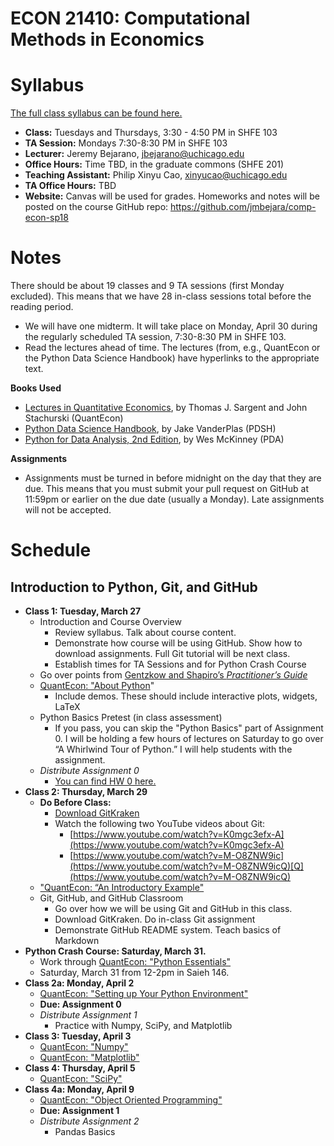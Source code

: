 ECON 21410: Computational Methods in Economics
==============================================

# Syllabus

[The full class syllabus can be found here.](https://github.com/jmbejara/comp-econ-sp18/blob/master/Syllabus-Computational-Economics.pdf)

* **Class:** Tuesdays and Thursdays, 3:30 - 4:50 PM in SHFE 103
* **TA Session:** Mondays 7:30-8:30 PM in SHFE 103
* **Lecturer:** Jeremy Bejarano, jbejarano@uchicago.edu
* **Office Hours:** Time TBD, in the graduate commons (SHFE 201)
* **Teaching Assistant:** Philip Xinyu Cao, xinyucao@uchicago.edu
* **TA Office Hours:** TBD
* **Website:** Canvas will be used for grades. Homeworks and notes will be posted on the course GitHub repo: https://github.com/jmbejara/comp-econ-sp18

# Notes

There should be about 19 classes and 9 TA sessions (first Monday excluded). This means that we have 28 in-class sessions total before the reading period.


* We will have one midterm. It will take place on Monday, April 30 during the regularly scheduled TA session, 7:30-8:30 PM in SHFE 103.
* Read the lectures ahead of time. The lectures (from, e.g., QuantEcon or the Python Data Science Handbook) have hyperlinks to the appropriate text.

**Books Used**

* [Lectures in ](https://lectures.quantecon.org/)[Quantitative Economics](https://lectures.quantecon.org/), by Thomas J. Sargent and John Stachurski (QuantEcon)
* [Python Data Science Handbook](https://jakevdp.github.io/PythonDataScienceHandbook/), by Jake VanderPlas (PDSH)
* [Python for Data Analysis, 2nd Edition](https://github.com/wesm/pydata-book), by Wes McKinney (PDA)

**Assignments**

* Assignments must be turned in before midnight on the day that they are due. This means that you must submit your pull request on GitHub at 11:59pm or earlier on the due date (usually a Monday). Late assignments will not be accepted.

# Schedule

## Introduction to Python, Git, and GitHub

* **Class 1: Tuesday, March 27**
    * Introduction and Course Overview
        * Review syllabus. Talk about course content.
        * Demonstrate how course will be using GitHub. Show how to download assignments. Full Git tutorial will be next class.
        * Establish times for TA Sessions and for Python Crash Course
    * Go over points from [Gentzkow and Shapiro’s *Practitioner’s Guide*](https://web.stanford.edu/~gentzkow/research/CodeAndData.pdf)
    * [QuantEcon: "About Python](https://lectures.quantecon.org/py/about_py.html)"
        * Include demos. These should include interactive plots, widgets, LaTeX
    * Python Basics Pretest (in class assessment)
        * If you pass, you can skip the "Python Basics" part of Assignment 0. I will be holding a few hours of lectures on Saturday to go over “A Whirlwind Tour of Python.” I will help students with the assignment.
    * *Distribute Assignment 0*
        * [You can find HW 0 here.](./HW/hw-00/readme.md)
* **Class 2: Thursday, March 29**
    * **Do Before Class:**
        * [Download GitKraken](https://www.gitkraken.com/)
        * Watch the following two YouTube videos about Git:
            * [https://www.youtube.com/watch?v=K0mgc3efx-A](https://www.youtube.com/watch?v=K0mgc3efx-A)
            * [https://www.youtube.com/watch?v=M-O8ZNW9ic](https://www.youtube.com/watch?v=M-O8ZNW9icQ)[Q](https://www.youtube.com/watch?v=M-O8ZNW9icQ)
    * ["QuantEcon: “An Introductory Example"](https://lectures.quantecon.org/py/python_by_example.html)
    * Git, GitHub, and GitHub Classroom
        * Go over how we will be using Git and GitHub in this class.
        * Download GitKraken. Do in-class Git assignment
        * Demonstrate GitHub README system. Teach basics of Markdown
* **Python Crash Course: Saturday, March 31.**
    * Work through [QuantEcon: "Python Essentials"](https://lectures.quantecon.org/py/python_essentials.html)
    * Saturday, March 31 from 12-2pm in Saieh 146. 
* **Class 2a: Monday, April 2**
    * [QuantEcon: "Setting up Your Python Environment"](https://lectures.quantecon.org/py/getting_started.html)
    * **Due: Assignment 0**
    * *Distribute Assignment 1*
        * Practice with Numpy, SciPy, and Matplotlib
* **Class 3: Tuesday, April 3**
    * [QuantEcon: "Numpy"](https://lectures.quantecon.org/py/numpy.html)
    * [QuantEcon: "Matplotlib"](https://lectures.quantecon.org/py/matplotlib.html)
* **Class 4: Thursday, April 5**
    * [QuantEcon: "SciPy"](https://lectures.quantecon.org/py/scipy.html)
* **Class 4a: Monday, April 9**
    * [QuantEcon: "Object Oriented Programming"](https://lectures.quantecon.org/py/python_oop.html)
    * **Due: Assignment 1**
    * *Distribute Assignment 2*
        * Pandas Basics

